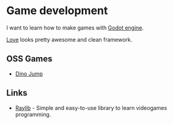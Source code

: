 # Game development
I want to learn how to make games with [Godot engine](https://github.com/godotengine/godot).

[Love](https://love2d.org) looks pretty awesome and clean framework.

## OSS Games
- [Dino Jump](https://github.com/dj/dinojump)

## Links
- [Raylib](http://www.raylib.com) - Simple and easy-to-use library to learn videogames programming.